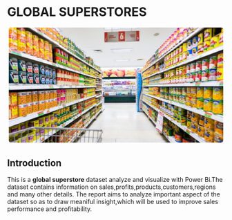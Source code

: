# GLOBAL SUPERSTORES

![](Introductory.PNG)

## Introduction

This is a **global superstore** dataset analyze and visualize with Power Bi.The dataset contains information on sales,profits,products,customers,regions and many other details.
The report aims to analyze important aspect of the dataset so as to draw meaniful insight,which will be used to improve sales performance and profitability.
